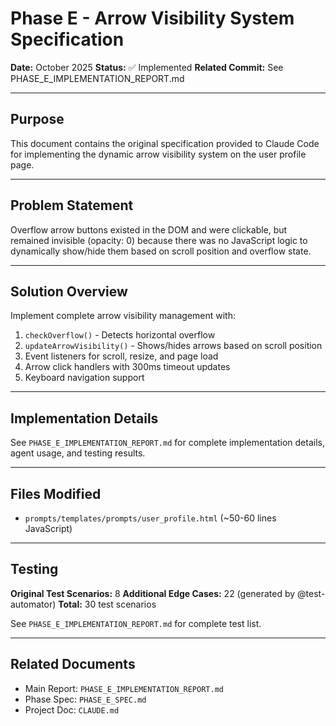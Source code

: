 # Phase E - Arrow Visibility System Specification

**Date:** October 2025
**Status:** ✅ Implemented
**Related Commit:** See PHASE_E_IMPLEMENTATION_REPORT.md

---

## Purpose

This document contains the original specification provided to Claude Code for implementing the dynamic arrow visibility system on the user profile page.

---

## Problem Statement

Overflow arrow buttons existed in the DOM and were clickable, but remained invisible (opacity: 0) because there was no JavaScript logic to dynamically show/hide them based on scroll position and overflow state.

---

## Solution Overview

Implement complete arrow visibility management with:
1. `checkOverflow()` - Detects horizontal overflow
2. `updateArrowVisibility()` - Shows/hides arrows based on scroll position
3. Event listeners for scroll, resize, and page load
4. Arrow click handlers with 300ms timeout updates
5. Keyboard navigation support

---

## Implementation Details

See `PHASE_E_IMPLEMENTATION_REPORT.md` for complete implementation details, agent usage, and testing results.

---

## Files Modified

- `prompts/templates/prompts/user_profile.html` (~50-60 lines JavaScript)

---

## Testing

**Original Test Scenarios:** 8
**Additional Edge Cases:** 22 (generated by @test-automator)
**Total:** 30 test scenarios

See `PHASE_E_IMPLEMENTATION_REPORT.md` for complete test list.

---

## Related Documents

- Main Report: `PHASE_E_IMPLEMENTATION_REPORT.md`
- Phase Spec: `PHASE_E_SPEC.md`
- Project Doc: `CLAUDE.md`
